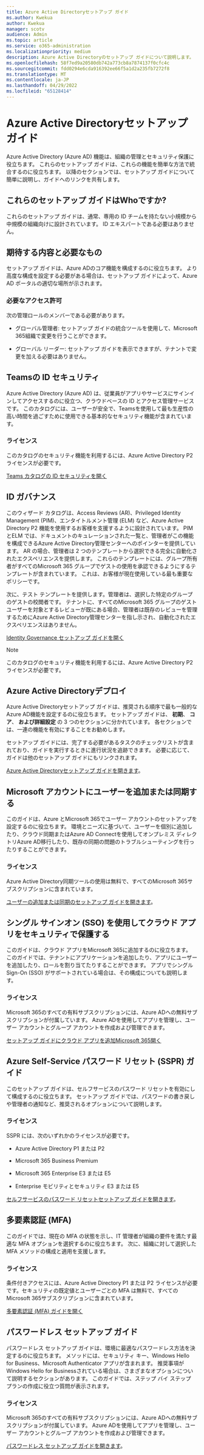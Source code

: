 ```yaml
---
title: Azure Active Directoryセットアップ ガイド
ms.author: Kwekua
author: Kwekua
manager: scotv
audience: Admin
ms.topic: article
ms.service: o365-administration
ms.localizationpriority: medium
description: Azure Active Directoryのセットアップ ガイドについて説明します。
ms.openlocfilehash: 58f7ed9a20580db742a773cb8a7874137f0cfc4c
ms.sourcegitcommit: fdd0294e6cda916392ee66f5a1d2a235fb7272f8
ms.translationtype: MT
ms.contentlocale: ja-JP
ms.lasthandoff: 04/29/2022
ms.locfileid: "65128414"
---
```

# <a name="azure-active-directory-setup-guides"></a>Azure Active Directoryセットアップ ガイド

Azure Active Directory (Azure AD) 機能は、組織の管理とセキュリティ保護に役立ちます。 これらのセットアップ ガイドは、これらの機能を簡単な方法で統合するのに役立ちます。 以降のセクションでは、セットアップ ガイドについて簡単に説明し、ガイドへのリンクを共有します。

## <a name="who-are-these-setup-guides-for"></a>これらのセットアップ ガイドはWhoですか?

これらのセットアップ ガイドは、通常、専用の ID チームを持たない小規模から中規模の組織向けに設計されています。 ID エキスパートである必要はありません。

## <a name="what-to-expect-and-what-youll-need"></a>期待する内容と必要なもの

セットアップ ガイドは、Azure ADのコア機能を構成するのに役立ちます。 より高度な構成を設定する必要がある場合は、セットアップ ガイドによって、Azure AD ポータルの適切な場所が示されます。

### <a name="required-permissions"></a>必要なアクセス許可

次の管理ロールのメンバーである必要があります。

- グローバル管理者: セットアップ ガイドの統合ツールを使用して、Microsoft 365組織で変更を行うことができます。

- グローバル リーダー: セットアップ ガイドを表示できますが、テナントで変更を加える必要はありません。

## <a name="identity-security-for-teams"></a>Teamsの ID セキュリティ

Azure Active Directory (Azure AD) は、従業員がアプリやサービスにサインインしてアクセスするのに役立つ、クラウドベースの ID とアクセス管理サービスです。
このカタログには、ユーザーが安全で、Teamsを使用して最も生産性の高い時間を過ごすために使用できる基本的なセキュリティ機能が含まれています。

### <a name="licensing"></a>ライセンス

このカタログのセキュリティ機能を利用するには、Azure Active Directory P2 ライセンスが必要です。

[Teams カタログの ID セキュリティを開く](https://aka.ms/teamsidentity)

## <a name="identity-governance"></a>ID ガバナンス

このウィザード カタログは、Access Reviews (AR)、Privileged Identity Management (PIM)、エンタイトルメント管理 (ELM) など、Azure Active Directory P2 機能を使用するお客様を支援するように設計されています。 PIM とELM では、ドキュメントのキュレーションされた一覧と、管理者がこの機能を構成できるAzure Active Directory管理センターへのポインターを提供しています。 AR の場合、管理者は 2 つのテンプレートから選択できる完全に自動化されたエクスペリエンスを提供します。 これらのテンプレートには、グループ所有者がすべてのMicrosoft 365 グループでゲストの使用を承認できるようにするテンプレートが含まれています。 これは、お客様が現在使用している最も重要なポリシーです。  

次に、テスト テンプレートを提供します。管理者は、選択した特定のグループのゲストの校閲者です。 テナントに、すべてのMicrosoft 365 グループのゲスト ユーザーを対象とするレビューが既にある場合、管理者は既存のレビューを管理するためにAzure Active Directory管理センターを指し示され、自動化されたエクスペリエンスはありません。

[Identity Governance セットアップ ガイドを開く](https://go.microsoft.com/fwlink/p/?linkid=386330)

> [!NOTE]
> このカタログのセキュリティ機能を利用するには、Azure Active Directory P2 ライセンスが必要です。

## <a name="azure-active-directory-deployment"></a>Azure Active Directoryデプロイ  

Azure Active Directoryセットアップ ガイドは、推奨される順序で最も一般的なAzure AD機能を設定するのに役立ちます。 セットアップ ガイドは、 **初期**、 **コア**、 **および詳細設定** の 3 つのセクションに分かれています。 各セクションでは、一連の機能を有効にすることをお勧めします。

セットアップ ガイドには、完了する必要があるタスクのチェックリストが含まれており、ガイドを実行するときに進行状況を追跡できます。 必要に応じて、ガイドは他のセットアップ ガイドにもリンクされます。

[Azure Active Directoryセットアップ ガイドを開きます](https://go.microsoft.com/fwlink/p/?linkid=2183427)。

## <a name="add-or-sync-users-to-your-microsoft-account"></a>Microsoft アカウントにユーザーを追加または同期する  

このガイドは、Azure とMicrosoft 365でユーザー アカウントのセットアップを設定するのに役立ちます。 環境とニーズに基づいて、ユーザーを個別に追加したり、クラウド同期またはAzure AD Connectを使用してオンプレミス ディレクトリAzure AD移行したり、既存の同期の問題のトラブルシューティングを行ったりすることができます。

### <a name="licensing"></a>ライセンス

Azure Active Directory同期ツールの使用は無料で、すべてのMicrosoft 365サブスクリプションに含まれています。

[ユーザーの追加または同期のセットアップ ガイドを開きます](https://go.microsoft.com/fwlink/?linkid=2183349)。

## <a name="secure-your-cloud-apps-with-single-sign-on-sso"></a>シングル サインオン (SSO) を使用してクラウド アプリをセキュリティで保護する

このガイドは、クラウド アプリをMicrosoft 365に追加するのに役立ちます。 このガイドでは、テナントにアプリケーションを追加したり、アプリにユーザーを追加したり、ロールを割り当てたりすることができます。  アプリでシングル Sign-On (SSO) がサポートされている場合は、その構成についても説明します。

### <a name="licensing"></a>ライセンス

Microsoft 365のすべての有料サブスクリプションには、Azure ADへの無料サブスクリプションが付属しています。 Azure ADを使用してアプリを管理し、ユーザー アカウントとグループ アカウントを作成および管理できます。

[セットアップ ガイドにクラウド アプリを追加Microsoft 365開く](https://aka.ms/AzureAppSetup)

## <a name="azure-self-service-password-reset-sspr-guide"></a>Azure Self-Service パスワード リセット (SSPR) ガイド

このセットアップ ガイドは、セルフサービスのパスワード リセットを有効にして構成するのに役立ちます。 セットアップ ガイドでは、パスワードの書き戻しや管理者の通知など、推奨されるオプションについて説明します。

### <a name="licensing"></a>ライセンス

SSPR には、次のいずれかのライセンスが必要です。

- Azure Active Directory P1 または P2

- Microsoft 365 Business Premium

- Microsoft 365 Enterprise E3 または E5  

- Enterprise モビリティとセキュリティ E3 または E5

[セルフサービスのパスワード リセットセットアップ ガイドを開きます](https://go.microsoft.com/fwlink/p/?linkid=2183284)。

## <a name="multi-factor-authentication-mfa"></a>多要素認証 (MFA)

このガイドでは、現在の MFA の状態を示し、IT 管理者が組織の要件を満たす最適な MFA オプションを選択するのに役立ちます。 次に、組織に対して選択した MFA メソッドの構成と適用を支援します。

### <a name="licensing"></a>ライセンス

条件付きアクセスには、Azure Active Directory P1 または P2 ライセンスが必要です。セキュリティの既定値とユーザーごとの MFA は無料で、すべてのMicrosoft 365サブスクリプションに含まれています。

[多要素認証 (MFA) ガイドを開く](https://go.microsoft.com/fwlink/?linkid=2183506)

## <a name="the-passwordless-setup-guide"></a>パスワードレス セットアップ ガイド

パスワードレス セットアップ ガイドは、環境に最適なパスワードレス方法を決定するのに役立ちます。 メソッドには、セキュリティ キー、Windows Hello for Business、Microsoft Authenticator アプリが含まれます。 推奨事項がWindows Hello for Businessされている場合は、さまざまなオプションについて説明するセクションがあります。 このガイドでは、ステップ バイ ステップ プランの作成に役立つ質問が表示されます。

### <a name="licensing"></a>ライセンス

Microsoft 365のすべての有料サブスクリプションには、Azure ADへの無料サブスクリプションが付属しています。 Azure ADを使用してアプリを管理し、ユーザー アカウントとグループ アカウントを作成および管理できます。

[パスワードレス セットアップ ガイドを開きます](https://go.microsoft.com/fwlink/?linkid=2183427)。
